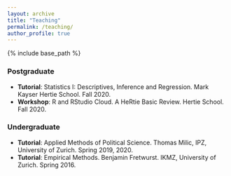 ```yaml
---
layout: archive
title: "Teaching"
permalink: /teaching/
author_profile: true
---
```

{% include base_path %}


### Postgraduate
* **Tutorial**: Statistics I: Descriptives, Inference and Regression. Mark Kayser Hertie School. Fall 2020.
* **Workshop**: R and RStudio Cloud. A HeRtie Basic Review. Hertie School. Fall 2020.

### Undergraduate
* **Tutorial**: Applied Methods of Political Science. Thomas Milic, IPZ, University of Zurich. Spring 2019, 2020.
* **Tutorial**: Empirical Methods. Benjamin Fretwurst. IKMZ, University of Zurich. Spring 2016.

